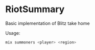 # RiotSummary

Basic implementation of Blitz take home

Usage:

```bash
mix summoners <player> <region>
```
